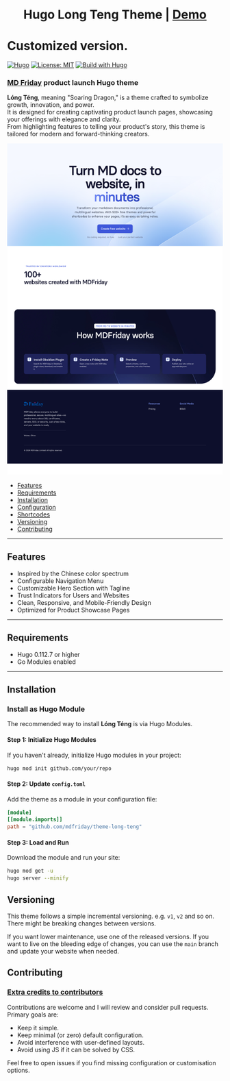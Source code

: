 <h1 align=center>Hugo Long Teng Theme | <a href="https://mdfriday.com" rel="nofollow">Demo</a></h1>

# Customized version.

[![Hugo](https://img.shields.io/badge/hugo-0.134-blue.svg)](https://gohugo.io)
[![License: MIT](https://img.shields.io/badge/License-MIT-blue.svg)](LICENSE)
[![Build with Hugo](https://github.com/mdfriday/theme-long-teng/actions/workflows/hugo.yml/badge.svg)](https://github.com/mdfriday/theme-long-teng/actions/workflows/hugo.yml)

<h3><a href="https://mdfriday.com" rel="nofollow">MD Friday</a> product launch Hugo theme</h3>

**Lóng Téng**, meaning "Soaring Dragon," is a theme crafted to symbolize growth, innovation, and power.  
It is designed for creating captivating product launch pages, showcasing your offerings with elegance and clarity.  
From highlighting features to telling your product's story, this theme is tailored for modern and forward-thinking creators.

![Screenshot](https://raw.githubusercontent.com/mdfriday/theme-long-teng/main/images/screenshot.png)

- [Features](#features)
- [Requirements](#requirements)
- [Installation](#installation)
- [Configuration](#configuration)
- [Shortcodes](#shortcodes)
- [Versioning](#versioning)
- [Contributing](#contributing)

---

## Features

- Inspired by the Chinese color spectrum
- Configurable Navigation Menu
- Customizable Hero Section with Tagline
- Trust Indicators for Users and Websites
- Clean, Responsive, and Mobile-Friendly Design
- Optimized for Product Showcase Pages

---

## Requirements

- Hugo 0.112.7 or higher
- Go Modules enabled

---

## Installation

### Install as Hugo Module

The recommended way to install **Lóng Téng** is via Hugo Modules.

#### Step 1: Initialize Hugo Modules
If you haven't already, initialize Hugo modules in your project:

```bash
hugo mod init github.com/your/repo
```

#### Step 2: Update `config.toml`
Add the theme as a module in your configuration file:

```toml
[module]
[[module.imports]]
path = "github.com/mdfriday/theme-long-teng"
```

#### Step 3: Load and Run
Download the module and run your site:

```bash
hugo mod get -u
hugo server --minify
```

## Versioning

This theme follows a simple incremental versioning. e.g. `v1`, `v2` and so on. There might be breaking changes between versions.

If you want lower maintenance, use one of the released versions. If you want to live on the bleeding edge of changes, you can use the `main` branch and update your website when needed.

## Contributing

### [Extra credits to contributors](https://github.com/mdfriday/theme-manual-of-me/graphs/contributors)

Contributions are welcome and I will review and consider pull requests.  
Primary goals are:

- Keep it simple.
- Keep minimal (or zero) default configuration.
- Avoid interference with user-defined layouts.
- Avoid using JS if it can be solved by CSS.

Feel free to open issues if you find missing configuration or customisation options.